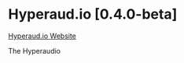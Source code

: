 Hyperaud.io [0.4.0-beta]
========================

[Hyperaud.io Website](http://hyperaud.io)

The Hyperaudio

